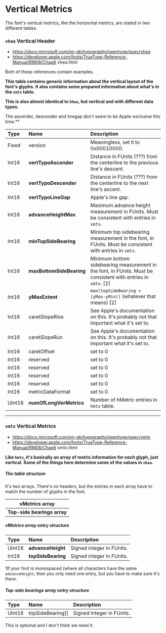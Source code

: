 # Vertical Metrics

The font's vertical metrics, like the horizontal metrics, are stated in two different tables.

### `vhea` Vertical Header

- https://docs.microsoft.com/en-gb/typography/opentype/spec/vhea
- https://developer.apple.com/fonts/TrueType-Reference-Manual/RM06/Chap6 vhea.html

Both of these references contain examples.

**This table contains generic information about the vertical layout of the font's glyphs. It also contains some prepared information about what's in the `vmtx` table.**

**This is also almost identical to `hhea`, but vertical and with different data types.**

The ascender, descender and linegap don't seem to be Apple-exclusive this time.**


| Type | Name | Description |
|:-----|:-----|:------------|
| Fixed | version | Meaningless, set it to 0x00010000. |
| Int16 | **vertTypoAscender**  | Distance in FUnits (???) from the centerline to the previous line's descent. |
| Int16 | **vertTypoDescender** | Distance in FUnits (???) from the centerline to the next line's ascent. |
| Int16 | **vertTypoLineGap** | Apple's line gap. |
| Int16 | **advanceHeightMax** | Maximum advance height measurement in FUnits. Must be consistent with entries in `vmtx`. |
| Int16 | **minTopSideBearing** | Minimum top sidebearing measurement in the font, in FUnits. Must be consistent with entries in `vmtx`.  |
| Int16 | **maxBottomSideBearing** | Minimum bottom sidebearing measurement in the font, in FUnits. Must be consistent with entries in `vmtx`. [2] |
| Int16 | **yMaxExtent** | 	`max(topSideBearing + (yMax-yMin))` (whatever that means) [2] |
| Int16 | caretSlopeRise | See Apple's documentation on this. It's probably not that important what it's set to. |
| Int16 | caretSlopeRun | See Apple's documentation on this. It's probably not that important what it's set to. |
| Int16 | caretOffset | set to 0 |
| Int16 | reserved |  set to 0 |
| Int16 | reserved |  set to 0 |
| Int16 | reserved |  set to 0 |
| Int16 | reserved |  set to 0 |
| Int16 | metricDataFormat |  set to 0 |
| UInt16 | **numOfLongVerMetrics** |  Number of hMetric entries in `hmtx` table. |


----

### `vmtx` Vertical Metrics

- https://docs.microsoft.com/en-gb/typography/opentype/spec/vmtx
- https://developer.apple.com/fonts/TrueType-Reference-Manual/RM06/Chap6 vmtx.html

**Like `hmtx`, it's basically an array of metric information for *each* glyph, just vertical. Some of the things here determine some of the values in `vhea`.**

##### The table structure

It's two arrays. There's no headers, but the entries in each array have to match the number of glyphs in the font.

| vMetrics array |
|--------|
| **Top-side bearings array** |


##### vMetrics array entry structure

| Type | Name | Description |
|:-----|:-----|:------------|
| UInt16 | **advanceHeight** | Signed integer in FUnits.  |
| Int16 | **topSideBearing**  | Signed integer in FUnits. |

1If your font is monospaced (where all characters have the same `advanceHeight`, then you only need one entry, but you have to make sure it's there.

##### Top-side bearings array entry structure

| Type | Name | Description |
|:-----|:-----|:------------|
| UInt16 | topSideBearing[] | Signed integer in FUnits.  |

This is optional and I don't think we need it.